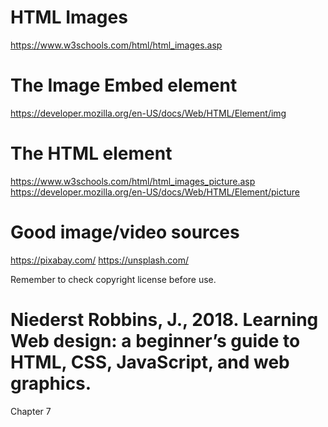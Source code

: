 # HTML Images
https://www.w3schools.com/html/html_images.asp

# The Image Embed element
https://developer.mozilla.org/en-US/docs/Web/HTML/Element/img

# The HTML <picure> element
https://www.w3schools.com/html/html_images_picture.asp
https://developer.mozilla.org/en-US/docs/Web/HTML/Element/picture
    
# Good image/video sources
https://pixabay.com/
https://unsplash.com/

Remember to check copyright license before use.

# Niederst Robbins, J., 2018. Learning Web design: a beginner’s guide to HTML, CSS, JavaScript, and web graphics.
Chapter 7